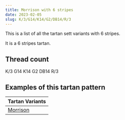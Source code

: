 ```yaml
---
title: Morrison with 6 stripes
date: 2023-02-05
slug: K/3/G14/K14/G2/DB14/R/3
---
```

This is a list of all the tartan sett variants with 6 stripes.

It is a 6 stripes tartan.


## Thread count
K/3 G14 K14 G2 DB14 R/3

## Examples of this tartan pattern

| Tartan Variants |
|---------------|
| [Morrison](/variants/k/3/g14/k14/g2/db14/r/3-db000064-g004c00-k000000-rc80000)||
